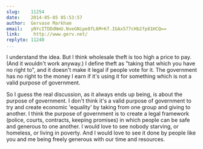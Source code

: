 ```yaml
---
slug:    11254
date:    2014-05-05 05:53:57
author:  Gervase Markham
email:   yNYcITDDdNmU.NveGNipe8fL6M+Kf.IGAx577cHb2fp81HCQ==
link:     http://www.gerv.net/
replyto: 11240
...
```


I understand the idea. But I think wholesale theft is too high a price
to pay. (And it wouldn't work anyway.) I define theft as "taking that
which you have no right to", and it doesn't make it legal if people
vote for it. The government has no right to the money I earn if it's
using it for something which is not a valid purpose of government.

So I guess the real discussion, as it always ends up being, is about
the purpose of government. I don't think it's a valid purpose of
government to try and create economic 'equality' by taking from one
group and giving to another. I think the purpose of government is to
create a legal framework (police, courts, contracts, keeping promises)
in which people can be safe and generous to one another. I would love
to see nobody starving, or homeless, or living in poverty. And I would
love to see it done by people like you and me being freely generous
with our time and resources.

